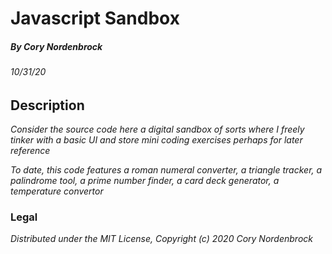 # Javascript Sandbox

##### By Cory Nordenbrock
###### 10/31/20

## Description

_Consider the source code here a digital sandbox of sorts where I freely tinker with a basic UI and store mini coding exercises perhaps for later reference_

_To date, this code features a roman numeral converter, a triangle tracker, a palindrome tool, a prime number finder, a card deck generator, a temperature convertor_


### Legal

_Distributed under the MIT License, Copyright (c) 2020 Cory Nordenbrock_
